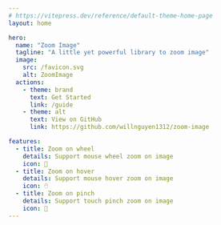 ```yaml
---
# https://vitepress.dev/reference/default-theme-home-page
layout: home

hero:
  name: "Zoom Image"
  tagline: "A little yet powerful library to zoom image"
  image:
    src: /favicon.svg
    alt: ZoomImage
  actions:
    - theme: brand
      text: Get Started
      link: /guide
    - theme: alt
      text: View on GitHub
      link: https://github.com/willnguyen1312/zoom-image

features:
  - title: Zoom on wheel
    details: Support mouse wheel zoom on image
    icon: 🛞
  - title: Zoom on hover
    details: Support mouse hover zoom on image
    icon: 🖱️
  - title: Zoom on pinch
    details: Support touch pinch zoom on image
    icon: 🤏
---
```


<script setup>
import Footer from './components/Footer.vue'
</script>

<Footer />
